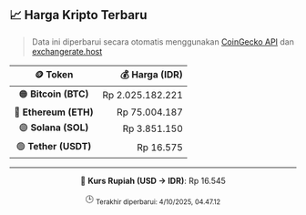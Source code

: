 

<!-- HARGA_KRIPTO -->
## 📈 Harga Kripto Terbaru

> Data ini diperbarui secara otomatis menggunakan [CoinGecko API](https://www.coingecko.com/) dan [exchangerate.host](https://exchangerate.host/)

<div align="center">

| 🪙 Token | 💰 Harga (IDR) |
|:------:|---------------:|
| 🟠 **Bitcoin (BTC)**   | Rp 2.025.182.221 |
| 🔵 **Ethereum (ETH)**  | Rp 75.004.187 |
| 🟣 **Solana (SOL)**    | Rp 3.851.150 |
| 🟢 **Tether (USDT)**   | Rp 16.575 |

---

💱 **Kurs Rupiah (USD → IDR)**: Rp 16.545

🕒 <sub>Terakhir diperbarui: 4/10/2025, 04.47.12</sub>

</div>
<!-- /HARGA_KRIPTO -->